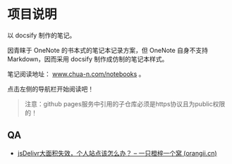 # 项目说明

以 docsify 制作的笔记。

因青睐于 OneNote 的书本式的笔记本记录方案，但 OneNote 自身不支持 Markdown，因而采用 docsify 制作成仿制的笔记本样式。

笔记阅读地址： www.chua-n.com/notebooks 。

点击左侧的导航栏开始阅读吧！

> 注意：github pages服务中引用的子仓库必须是https协议且为public权限的！

## QA

- [jsDelivr大面积失效，个人站点该怎么办？ – 一只橙梓一个窝 (orangii.cn)](https://blog.orangii.cn/2022/jsdelivr-alt/)
